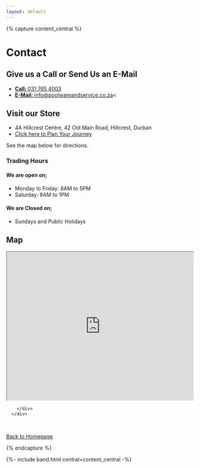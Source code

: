 ```yaml
---
layout: default
---
```


{% capture content_central %}

# Contact

## Give us a Call or Send Us an E-Mail

* <a href="+27317654003"><b>Call: </b>031 765 4003</a>
* <a href="mailto:info@poolwareandservice.co.za?subject = Contact Enquiry"><b>E-Mail: </b>info@poolwareandservice.co.za<</a>

## Visit our Store

* 4A Hillcrest Centre, 42 Old Main Road, Hillcrest, Durban 
* <a href="https://www.google.com/maps/dir//Poolware+And+Service,+4A,+Hillcrest+Centre,+Old+Main+Road,+Hillcrest,+Durban/"> Click here to Plan Your Journey</a>

See the map below for directions.

### Trading Hours

#### We are open on; 

* Monday to Friday: 8AM to 5PM
* Saturday: 8AM to 1PM

#### We are Closed on;

* Sundays and Public Holidays

## Map

<html>
      <div class="col-md-6">
        <div class="float-right" style="width: 100%">
          <iframe 
            width="100%" 
            height="400" 
            frameborder="2" 
            scrolling="no" 
            marginheight="10" 
            marginwidth="10"
            src="https://maps.google.com/maps?width=100%25&amp;height=400&amp;hl=en&amp;q=4A,%20Hillcrest%20Centre,%2042%20Old%20Main%20Rd,%20Hillcrest,%20Durban+(Poolware%20and%20Service)&amp;t=&amp;z=16&amp;ie=UTF8&amp;iwloc=B&amp;output=embed"></iframe>
         
        </div>
      </div>
</html>

<br> 

[Back to Homepage](./)

{% endcapture %}

{%- include band.html central=content_central -%}



